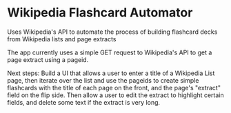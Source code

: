 # Wikipedia Flashcard Automator
Uses Wikipedia's API to automate the process of building flashcard decks from Wikipedia lists and page extracts

The app currently uses a simple GET request to Wikipedia's API to get a page extract using a pageid.

Next steps:
Build a UI that allows a user to enter a title of a Wikipedia List page, then iterate over the list and use the pageids to create simple flashcards with the title of each page on the front, and the page's "extract" field on the flip side.
Then allow a user to edit the extract to highlight certain fields, and delete some text if the extract is very long.
